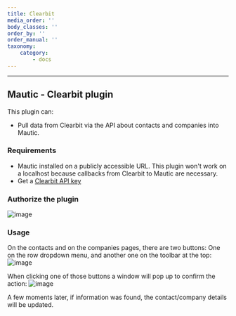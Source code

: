 ```yaml
---
title: Clearbit
media_order: ''
body_classes: ''
order_by: ''
order_manual: ''
taxonomy:
    category:
        - docs
---
```


-------------------

## Mautic - Clearbit plugin

This plugin can:

- Pull data from Clearbit via the API about contacts and companies into Mautic.

### Requirements

- Mautic installed on a publicly accessible URL. This plugin won't work on a localhost because callbacks from Clearbit to Mautic are necessary.
- Get a [Clearbit API key][clearbit-api-key]

### Authorize the plugin
![image](connectwiseauth.png)

### Usage
On the contacts and on the companies pages, there are two buttons: One on the row dropdown menu, and another one on the toolbar at the top:
![image](https://cloud.githubusercontent.com/assets/2924026/20488164/b0337e3a-afcb-11e6-8994-c213c9852632.png)

When clicking one of those buttons a window will pop up to confirm the action:
![image](https://cloud.githubusercontent.com/assets/2924026/20521597/8f7e8ec2-b071-11e6-99c2-590cb90c227f.png)

A few moments later, if information was found, the contact/company details will be updated.

[clearbit-api-key]: <https://dashboard.clearbit.com/signup>
